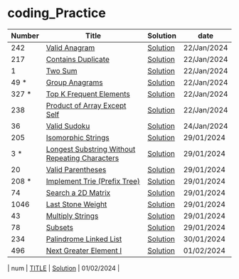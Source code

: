 # coding_Practice
| Number | Title |	Solution	| date |
| --- | --------------------- | --- | --- |
| 242 | [Valid Anagram](https://leetcode.com/problems/valid-anagram/description/) | [Solution](/242) | 22/Jan/2024 |
| 217 | [Contains Duplicate](https://leetcode.com/problems/contains-duplicate/description/) | [Solution](/217) | 22/Jan/2024 |
| 1 | [Two Sum](https://leetcode.com/problems/two-sum/description/) | [Solution](/1) | 22/Jan/2024 |
| 49 * | [Group Anagrams](https://leetcode.com/problems/group-anagrams/description/) | [Solution](/49) | 22/Jan/2024 |
| 327 * | [Top K Frequent Elements](https://leetcode.com/problems/top-k-frequent-elements/) | [Solution](/347) | 22/Jan/2024 |
| 238 | [Product of Array Except Self](https://leetcode.com/problems/product-of-array-except-self/description/) | [Solution](/238) | 22/Jan/2024 |
| 36 | [Valid Sudoku](https://leetcode.com/problems/valid-sudoku/description/) | [Solution](/36) | 24/Jan/2024 |
| 205 | [Isomorphic Strings](https://leetcode.com/problems/isomorphic-strings/description/) | [Solution](/205) | 29/01/2024 |
| 3 * | [Longest Substring Without Repeating Characters](https://leetcode.com/problems/longest-substring-without-repeating-characters/description/) | [Solution](/3) | 29/01/2024 |
| 20 | [Valid Parentheses](https://leetcode.com/problems/valid-parentheses/description/) | [Solution](/20) | 29/01/2024 |
| 208 * | [Implement Trie (Prefix Tree)](https://leetcode.com/problems/implement-trie-prefix-tree/description/) | [Solution](/208) | 29/01/2024 |
| 74 | [Search a 2D Matrix](https://leetcode.com/problems/search-a-2d-matrix/description/) | [Solution](/74) | 29/01/2024 |
| 1046 | [Last Stone Weight](https://leetcode.com/problems/last-stone-weight/description/) | [Solution](/1046) | 29/01/2024 |
| 43 | [Multiply Strings](https://leetcode.com/problems/multiply-strings/description/) | [Solution](/43) | 29/01/2024 |
| 78 | [Subsets](https://leetcode.com/problems/subsets/description/) | [Solution](/78) | 29/01/2024 |
| 234 | [Palindrome Linked List](https://leetcode.com/problems/palindrome-linked-list/description/) | [Solution](/234) | 30/01/2024 |
| 496 | [Next Greater Element I](https://leetcode.com/problems/next-greater-element-i/description/) | [Solution](/496) | 01/02/2024 |


| num | [TITLE](url) | [Solution](/num) | 01/02/2024 |
